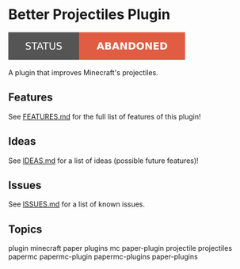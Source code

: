 # Better Projectiles Plugin

![Project Status: Abandoned](./assets/images/badges/status.svg)

A plugin that improves Minecraft's projectiles.

## Features

See [FEATURES.md](./FEATURES.md) for the full list of features of this plugin!

## Ideas

See [IDEAS.md](./IDEAS.md) for a list of ideas (possible future features)!

## Issues

See [ISSUES.md](./ISSUES.md) for a list of known issues.

## Topics

plugin minecraft paper plugins mc paper-plugin projectile projectiles papermc papermc-plugin papermc-plugins paper-plugins
